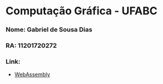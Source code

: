 # Computação Gráfica - UFABC

### Nome: Gabriel de Sousa Dias

### RA: 11201720272

### Link:
- [WebAssembly](https://github.com/sdias22/CG-WebAssembly)
